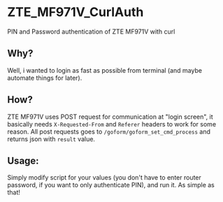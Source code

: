 # ZTE_MF971V_CurlAuth
PIN and Password authentication of ZTE MF971V with curl

## Why?
Well, i wanted to login as fast as possible from terminal (and maybe automate things for later).

## How?
ZTE MF971V uses POST request for communication at "login screen", it basically needs `X-Requested-From` and `Referer` headers to work for some reason. All post requests goes to `/goform/goform_set_cmd_process` and returns json with `result` value.

## Usage:
Simply modify script for your values (you don't have to enter router password, if you want to only authenticate PIN), and run it. As simple as that!
